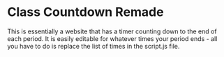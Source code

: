 # Class Countdown Remade
This is essentially a website that has a timer counting down to the end of each period. It is easily editable for whatever times your period ends - all you have to do is replace the list of times in the script.js file.
